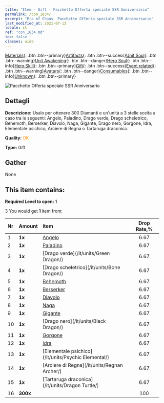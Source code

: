 ```yaml
---
title: "Item - Gift - Pacchetto Offerta speciale SSR Anniversario"
permalink: /con_1834/
excerpt: "Era of Chaos  Pacchetto Offerta speciale SSR Anniversario"
last_modified_at: 2021-07-13
locale: it
ref: "con_1834.md"
toc: false
classes: wide
---
```

 [Materials](/ItemsIT/){: .btn .btn--primary}[Artifacts](/ItemsIT/Artifacts/){: .btn .btn--success}[Unit Soul](/ItemsIT/UnitSoul/){: .btn .btn--warning}[Unit Awakening](/ItemsIT/UnitAwakening/){: .btn .btn--danger}[Hero Soul](/ItemsIT/HeroSoul/){: .btn .btn--info}[Hero Skill](/ItemsIT/HeroSkill/){: .btn .btn--primary}[Gift](/ItemsIT/Gift/){: .btn .btn--success}[Event related](/ItemsIT/Events/){: .btn .btn--warning}[Avatars](/ItemsIT/Avatars/){: .btn .btn--danger}[Consumables](/ItemsIT/Consumables/){: .btn .btn--info}[Unknown](/ItemsIT/Unknown/){: .btn .btn--primary}

 ![Pacchetto Offerta speciale SSR Anniversario](/images/t/i_907456.png)

## Dettagli
 **Descrizione:** Usalo per ottenere 300 Diamanti e un'unità a 3 stelle scelta a caso tra le seguenti: Angelo, Paladino, Drago verde, Drago scheletrico, Behemoth, Berserker, Diavolo, Naga, Gigante, Drago nero, Gorgone, Idra, Elementale psichico, Arciere di Regna o Tartaruga draconica.

 **Quality:** <span style="color: #FF8C00">OK</span>

 **Type:** Gift

## Gather

  None

## This item contains:

 **Required Level to open:** 1

 3 You would get **1** item  from:

  | Nr | Amount |     Item    | Drop Rate,% |
  |:---|:-------|:------------|:---------:|
  | 1 |  **1x** | [Angelo](/it/units/Angel/) | 6.67 | 
  | 2 |  **1x** | [Paladino](/it/units/Paladin/) | 6.67 | 
  | 3 |  **1x** | [Drago verde](/it/units/Green Dragon/) | 6.67 | 
  | 4 |  **1x** | [Drago scheletrico](/it/units/Bone Dragon/) | 6.67 | 
  | 5 |  **1x** | [Behemoth](/it/units/Behemoth/) | 6.67 | 
  | 6 |  **1x** | [Berserker](/it/units/Berserker/) | 6.67 | 
  | 7 |  **1x** | [Diavolo](/it/units/Devil/) | 6.67 | 
  | 8 |  **1x** | [Naga](/it/units/Naga/) | 6.67 | 
  | 9 |  **1x** | [Gigante](/it/units/Giant/) | 6.67 | 
  | 10 |  **1x** | [Drago nero](/it/units/Black Dragon/) | 6.67 | 
  | 11 |  **1x** | [Gorgone](/it/units/Gorgon/) | 6.67 | 
  | 12 |  **1x** | [Idra](/it/units/Hydra/) | 6.67 | 
  | 13 |  **1x** | [Elementale psichico](/it/units/Psychic Elemental/) | 6.67 | 
  | 14 |  **1x** | [Arciere di Regna](/it/units/Regnan Archer/) | 6.67 | 
  | 15 |  **1x** | [Tartaruga draconica](/it/units/Dragon Turtle/) | 6.67 | 
  | 16 |  **300x** | <i class="fas fa-gem"/> | 100 | 

